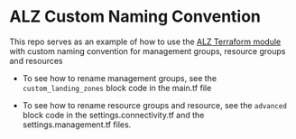 # ALZ Custom Naming Convention
This repo serves as an example of how to use the [ALZ Terraform module](https://github.com/Azure/terraform-azurerm-caf-enterprise-scale) with custom naming convention for management groups, resource groups and resources

- To see how to rename management groups, see the `custom_landing_zones` block code in the main.tf file

- To see how to rename resource groups and resource, see the `advanced` block code in the settings.connectivity.tf and the settings.management.tf files.
